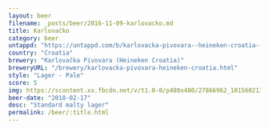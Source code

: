 ```yaml
---
layout: beer
filename: _posts/beer/2016-11-09-karlovacko.md
title: Karlovačko
category: beer
untappd: "https://untappd.com/b/karlovacka-pivovara--heineken-croatia--karlovacko-pivo--svijetlo/22061"
country: "Croatia"
brewery: "Karlovačka Pivovara (Heineken Croatia)"
breweryURL: "/brewery/karlovacka-pivovara-heineken-croatia.html"
style: "Lager - Pale"
score: 5
img: https://scontent.xx.fbcdn.net/v/t1.0-0/p480x480/27866962_10156021374883745_6943079945311835272_n.jpg?_nc_cat=100&oh=5625c46ee1840e1548f0eeb4bb0f7b7d&oe=5C51579D
beer-date: "2018-02-17"
desc: "Standard malty lager"
permalink: /beer/:title.html
---
```

